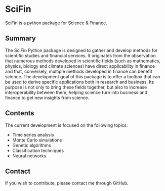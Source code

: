 # SciFin
SciFin is a python package for Science &amp; Finance.

## Summary

The SciFin Python package is designed to gather and develop methods for scientific studies and financial services. It originates from the observation that numerous methods developed in scientific fields (such as mathematics, physics, biology and climate sciences) have direct applicability in finance and that, conversely, multiple methods developed in finance can benefit science. The development goal of this package is to offer a toolbox that can be used to derive specific applications both in research and business. Its purpose is not only to bring these fields together, but also to increase interoperability between them, helping science turn into business and finance to get new insights from science.


## Contents

The current development is focused on the following topics:
- Time series analysis
- Monte Carlo simulations
- Genetic algorithms
- Classification techniques
- Neural networks


## Contact

If you wish to contribute, please contact me through GitHub.




